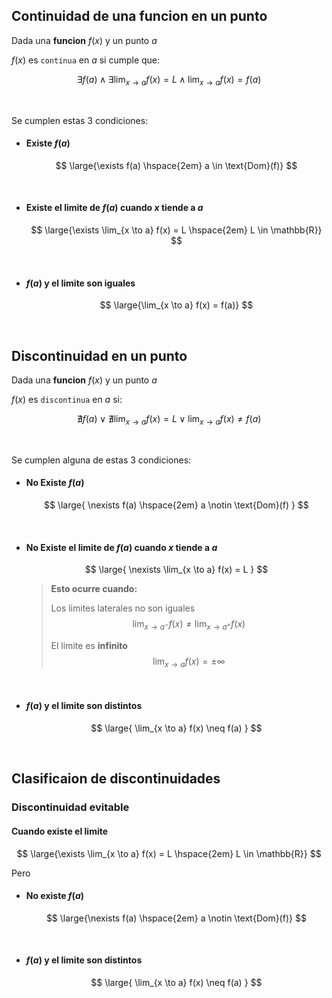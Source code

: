 ## Continuidad de una funcion en un punto

Dada una **funcion** $f(x)$ y un punto $a$

$f(x)$ es `continua` en $a$ si cumple que:

$$
    \exists f(a) 
    \land 
    \exists \lim_{x \to a} f(x) = L 
    \land
    \lim_{x \to a} f(x) = f(a) 
$$

<br>

Se cumplen estas 3 condiciones:

- #### Existe $f(a)$

    $$
        \large{\exists f(a) \hspace{2em} a \in \text{Dom}(f)}
    $$

<br>

- #### Existe el **limite** de $f(a)$ cuando $x$ tiende a $a$

    $$
        \large{\exists \lim_{x \to a} f(x) = L \hspace{2em} L \in \mathbb{R}}
    $$

<br>

- #### $f(a)$ y el **limite** son iguales

    $$
        \large{\lim_{x \to a} f(x) = f(a)}
    $$

<br>



## Discontinuidad en un punto

Dada una **funcion** $f(x)$ y un punto $a$

$f(x)$ es `discontinua` en $a$ si:

$$
    \nexists f(a) 
    \lor 
    \nexists \lim_{x \to a} f(x) = L 
    \lor
    \lim_{x \to a} f(x) \neq f(a) 
$$

<br>

Se cumplen alguna de estas 3 condiciones:

- #### No Existe $f(a)$

    $$
        \large{
            \nexists f(a) \hspace{2em} a \notin \text{Dom}(f)
        }
    $$

<br>

- #### No Existe el **limite** de $f(a)$ cuando $x$ tiende a $a$

    $$
        \large{
            \nexists \lim_{x \to a} f(x) = L
        }
    $$

    > **Esto ocurre cuando:**
    >
    > Los limites laterales no son iguales
    > $$\lim_{x \to a^{-}} f(x) \neq \lim_{x \to a^{+}} f(x)$$
    >
    > El limite es **infinito**
    > $$\lim_{x \to a} f(x) = \pm\infty$$

<br>

- #### $f(a)$ y el **limite** son distintos

    $$
        \large{
            \lim_{x \to a} f(x) \neq f(a)
        }
    $$

<br>


## Clasificaion de discontinuidades

### Discontinuidad evitable

#### Cuando existe el **limite**

$$
    \large{\exists \lim_{x \to a} f(x) = L \hspace{2em} L \in \mathbb{R}}
$$

Pero

- #### No existe $f(a)$

    $$
        \large{\nexists f(a) \hspace{2em} a \notin \text{Dom}(f)}
    $$
<br>

- #### $f(a)$ y el **limite** son distintos

    $$
        \large{
            \lim_{x \to a} f(x) \neq f(a)
        }
    $$

<br>

